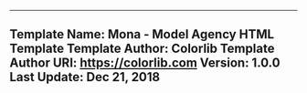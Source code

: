 ------------------------------------------------------
Template Name: Mona - Model Agency HTML Template
Template Author: Colorlib
Template Author URI: https://colorlib.com
Version: 1.0.0
Last Update: Dec 21, 2018
-----------------------------------------------------
